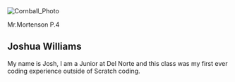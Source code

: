 <html>
    <head>
        <meta charset="utf-8">
        <meta name="viewport" content="width=device-width, initial-scale=1">
        <link rel="stylesheet" href="customization.css">
        <link rel="stylesheet" href="https://maxcdn.bootstrapcdn.com/bootstrap/3.4.1/css/bootstrap.min.css">
        <script src="https://ajax.googleapis.com/ajax/libs/jquery/3.6.3/jquery.min.js"></script>
        <script src="https://maxcdn.bootstrapcdn.com/bootstrap/3.4.1/js/bootstrap.min.js"></script>
    </head>


<body>
        <main>
          <article class="profile">
            <picture class="profile-img">
              <source srcset="/Users/josh/Monday-Hacks/images/cornball.jpg" media="(min-width: 300px)">
              <img src="/Users/josh/Monday-Hacks/images/cornball.jpg" alt="Cornball_Photo">
            </picture>
            <div class="content">
              <p class="detail">Mr.Mortenson P.4</p>
                <h1>Joshua Williams</h1>
              <p>
                My name is Josh, I am a Junior at Del Norte and this class was my first ever coding experience outside of Scratch coding.
              </p>
              <a href="https://github.com/JoshuaW03628/Repository-1" class="button"></a>
            </div>
          </article>
        </main>
</body> 
